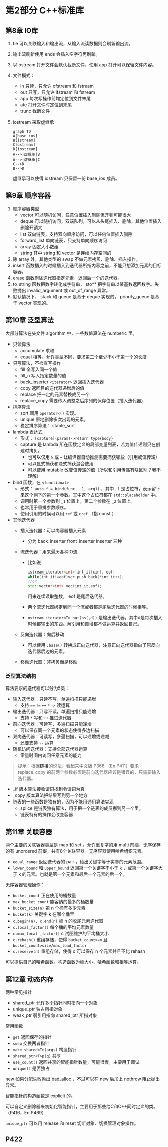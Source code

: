 # 第2部分 C++标准库

## 第8章 IO库

1. tie 可以关联输入和输出流，从输入流读数据则会刷新输出流。
2. 输出流刷新使用 ends 会插入空字符再刷新。
3. 以 ostream 打开文件会默认截断文件，使用 app 打开可以保留文件内容。
4. 文件模式：
   - in 只读，只允许 ofstream 和 fstream
   - out 只写，只允许 ifstream 和 fstream
   - app 每次写操作前均定位到文件末尾
   - ate 打开文件时定位到末尾
   - trunc 截断文件
5. iostream 采取虚继承

   ```mermaid
   graph TD
   A[base_ios]
   B[istream]
   C[ostream]
   D[iostream]
   A-->|虚继承|B
   A-->|虚继承|C
   C-->D
   B-->D
   ```

   虚继承可以使得 iostream 只保留一份 base_ios 成员。

## 第9章 顺序容器

1. 顺序容器类型
   - vector 可以随机访问，任意位置插入删除但开销可能很大
   - deque 可以随机访问，双端队列，可以从头尾插入、删除，其他位置插入删除开销大
   - list 双向链表，支持双向顺序访问，可以任何位置插入删除
   - forward_list 单向链表，只支持单向顺序访问
   - array 固定大小数组
   - string
   其中 string 和 vector 是连续内存空间的
2. 除 array 外，其他类型的 swap 不做元素拷贝、删除、插入操作。
3. insert 函数插入的时候插入到迭代器所指内容之前，不能只想添加元素的目标容器。
4. erase 函数删除迭代器指定元素，返回后一个的迭代器。
5. to_string 函数把数字转化成字符串， sto\*\* 把字符串以某基数返回数字。失败抛出 invalid_argument 或 out_of_range 异常。
6. 默认情况下， stack 和 queue 是基于 deque 实现的， priority_queue 是基于 vector 实现的。

## 第10章 泛型算法

大部分算法在头文件 algorithm 中，一些数值算法在 numberic 里。

- 只读算法
  - accumulate 求和
  - equal 相等，允许类型不同，要求第二个至少不小于第一个的长度
- 只写算法，不检查写操作
  - fill 全写入同一个值
  - fill_n 写入指定数量的值
  - back_inserter `<iterator>` 返回插入迭代器
  - copy 返回目的迭代器递增后的值
  - replace 把一定的元素替换成另一个
  - replace_copy 需要传入调整之后序列的保存位置（插入迭代器）
- 排序算法
  - sort 调用 `operator<()` 实现。
  - unique 原地删除多次出现的元素。
  - 稳定排序算法： stable_sort
- lambda 表达式
  - 形式： `[capture](param)->return type{body}`
  - capture 是 lambda 所在函数定义的局部变量列表，若为值传递则只在创建时拷贝。
    - 也可以仅用 `&` 或 `=` 让编译器自动推测需要捕获哪些（引用或值传递）
    - 可以显式捕获和隐式捕获混合使用
    - 可以使用 mutable 改变值传递的值（所以和引用传递有啥区别？我不理解）
- bind 函数，在 `<functional>`
  - 形式： `auto f = bind(func, _1, arg1)` ，其中 `_1` 是占位符，表示留下来这个剩下的第一个参数。其中这个占位符都在 `std::placeholder` 中。
  - 调用时第一个参数到 `_1` 位置上，第二个参数在 `_2` 位置上。
  - 也常用于重排参数顺序。
  - 使用引用的时候可以用 `ref` 或 `cref` （指 const ）
- 其他迭代器
  - 插入迭代器：可以向容器插入元素
    - 分为 back_inserter front_inserter inserter 三种
  - 流迭代器：用来遍历各种IO流
    - 比如说

      ```cpp
      istream_iterator<int> int_it(cin), eof;
      while(int_it!=eof)vec.push_back(*int_it++);
      //or
      std::vector<int> vec(int_it,eof);
      ```

      用来连续读取整数， eof 是尾后迭代器。
    - 两个流迭代器绑定到同一个流或者都是尾后迭代器的时候相等。
    - `ostream_iterator<T> out(os(,d))` 是输出迭代器，其中d是每次插入时候都输出的东西。解引用和自增都不做运算并返回自己。

  - 反向迭代器：向后移动
    - 可以使用 `.base()` 转换成正向迭代器，注意正向迭代器指向了原反向迭代器后边的元素。
  - 移动迭代器：非拷贝而是移动

### 泛型算法结构

算法要求的迭代器可以分为5类：

- 输入迭代器：只读不写，单遍扫描只能递增
  - 支持 `==` `!=` `++` `*` `->` 读运算
- 输出迭代器：只写不读，单遍扫描只能递增
  - 支持 `*` 写和 `++` 推进迭代器
- 前向迭代器：可读写，多遍扫描只能递增
  - 可以保存同一个元素的状态使得多边扫描
- 双向迭代器：可读写，多遍扫描，可以递增或递减
  - 还要支持 `--` 运算
- 随机访问迭代器：支持全部迭代器运算
  - 常量时间内访问任意元素的能力

> 提示：根据[链接](https://www.zhihu.com/question/385622044)的说法，看起来中文版 P366 （En.P411）要求 replace_copy 的前两个参数必须是前向迭代器应该是错误的，只需要输入迭代器。

- _if 版本算法接收谓词找到令谓词为真
- _copy 版本算法把结果写到另一个地方
- 链表的一些函数是独有的，因为不能用通用算法实现
  - splice 是链表独有算法，用于把一个链表的成员挪到另一个里。
  - 链表特有的操作会改变容器

## 第11章 关联容器

两个主要的关联容器类型是 map 和 set ，允许重复字的用 multi 前缀，无序保存的有 unordered 前缀，共有8个关联容器。无序容器使用哈希组织元素。

- `equal_range` 返回迭代器的 pair ，给出关键字等于实参的元素范围。
- `lower_bound` 和 `upper_bound` 返回第一个关键字不小于 k ，或第一个关键字大于 k 的元素。也就是第一个元素和最后一个元素的后一个。

无序容器管理操作：

- `bucket_count` 正在使用的桶数量
- `max_bucket_count` 能容纳的最多的桶数量
- `bucket_size(n)` 第 n 个桶有多少元素
- `bucket(k)` 关键字 k 在哪个桶里
- `c.begin(n), c.end(n)` 桶 n 的收尾元素迭代器
- `c.local_factor()` 每个桶的平均元素数量
- `c.max_local _factor()` c 试图维护的平均桶大小
- `c.rehash()` 重组存储，使得 `bucket_count>=n` 且 `bucket_count>size/max_load_factor`
- `c.reserve(n)` 重组存储，使得 c 可以保存 n 个元素并且不比 rehash

可以提供自己的哈希函数。构造函数为桶大小、哈希函数和相等运算。

## 第12章 动态内存

两种常见指针

- shared_ptr 允许多个指针同时指向一个对象
- unique_ptr 独占所指对象
- weak_ptr 弱引用指向 shared_ptr 所指对象

常用函数

- `get` 返回保存的指针
- `swap` 交换两者指针
- `make_shared<T>(args)` 构造指针
- `shared_ptr<T>p(q)` 共享
- `use_count()` 返回共享的智能指针数量，可能很慢，主要用于调试
- `unique()` 是否独占

new 如果分配失败抛出 bad_alloc ，不过可以在 new 后加上 nothrow 阻止抛出异常。

智能指针的构造函数是 explicit 的。

可以自定义删除器来初始化智能指针，主要用于那些给C和C++同时定义的类。（P416，En P469）

`unique_ptr` 可以用 release 和 reset 切断对象、切换管理对象操作。

## P422
